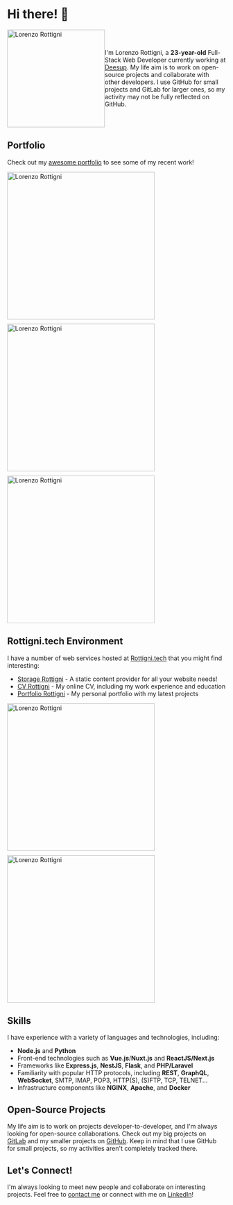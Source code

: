 # Hi there! 👋

<div style="display: flex; align-items: center;">
<img src="https://storage.rottigni.tech/fs/github/images/gh_hero.png" alt="Lorenzo Rottigni" width="225" />
<p>I'm Lorenzo Rottigni, a <strong>23-year-old</strong> Full-Stack Web Developer currently working at <a href="https://deesup.com/">Deesup</a>. My life aim is to work on open-source projects and collaborate with other developers. I use GitHub for small projects and GitLab for larger ones, so my activity may not be fully reflected on GitHub.</p>
</div>


## Portfolio

Check out my [awesome portfolio](https://rottigni.tech/) to see some of my recent work!

<div style="display: flex; align-items: center; justify-content: start; gap: 10px; flex-wrap: wrap;">
<img src="https://storage.rottigni.tech/fs/github/images/gh_portfolio_1.png" alt="Lorenzo Rottigni" width="340" />
<img src="https://storage.rottigni.tech/fs/github/images/gh_portfolio_2.png" alt="Lorenzo Rottigni" width="340" />
<img src="https://storage.rottigni.tech/fs/github/images/gh_portfolio_3.png" alt="Lorenzo Rottigni" width="340" />
</div>

## Rottigni.tech Environment

I have a number of web services hosted at [Rottigni.tech](https://rottigni.tech/) that you might find interesting:

- [Storage Rottigni](https://storage.rottigni.tech/) - A static content provider for all your website needs!
- [CV Rottigni](https://cv.rottigni.tech/) - My online CV, including my work experience and education
- [Portfolio Rottigni](https://rottigni.tech/) - My personal portfolio with my latest projects

<div style="display: flex; align-items: center; justify-content: start; gap: 10px; flex-wrap: wrap;">
<img src="https://storage.rottigni.tech/fs/github/images/gh_storage.png" alt="Lorenzo Rottigni" width="340" />
<img src="https://storage.rottigni.tech/fs/github/images/gh_curriculum.png" alt="Lorenzo Rottigni" width="340" />
</div>

## Skills

I have experience with a variety of languages and technologies, including:

- **Node.js** and **Python**
- Front-end technologies such as **Vue.js**/**Nuxt.js** and **ReactJS/Next.js**
- Frameworks like **Express.js**, **NestJS**, **Flask**, and **PHP/Laravel**
- Familiarity with popular HTTP protocols, including **REST**, **GraphQL**, **WebSocket**, SMTP, IMAP, POP3, HTTP(S), (S)FTP, TCP, TELNET...
- Infrastructure components like **NGINX**, **Apache**, and **Docker**

## Open-Source Projects

My life aim is to work on projects developer-to-developer, and I'm always looking for open-source collaborations. Check out my big projects on [GitLab](https://gitlab.com/LorenzoRottigni) and my smaller projects on [GitHub](https://github.com/LorenzoRottigni). Keep in mind that I use GitHub for small projects, so my activities aren't completely tracked there.

## Let's Connect!

I'm always looking to meet new people and collaborate on interesting projects. Feel free to [contact me](mailto:your-email@domain.com) or connect with me on [LinkedIn](https://www.linkedin.com/in/lorenzo-rottigni/)!
